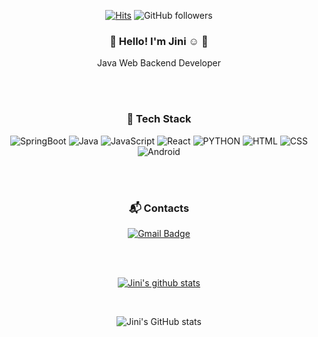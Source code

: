 <div align="center">

[![Hits](https://hits.seeyoufarm.com/api/count/incr/badge.svg?url=https%3A%2F%2Fgithub.com%2FJini-Eun&count_bg=%2379C83D&title_bg=%23555555&icon=&icon_color=%23E7E7E7&title=hits&edge_flat=false)](https://hits.seeyoufarm.com)
![GitHub followers](https://img.shields.io/github/followers/JiniEun?style=social)

### 👋 Hello! I'm Jini :relaxed: :smiling_face_with_three_hearts:

Java Web Backend Developer

<br/><br/>

### 🌱 Tech Stack

![SpringBoot](https://img.shields.io/badge/-SpringBoot-8BC34A?logo=springboot&logoColor=white&style=flat-square&logoHeight=50)
![Java](https://img.shields.io/badge/-Java-007396?logo=java&logoColor=white&style=flat-square&logoHeight=50)
![JavaScript](https://img.shields.io/badge/-JavaScript-F7DF1E?logo=javascript&logoColor=white&style=flat-square&logoHeight=50)
![React](https://img.shields.io/badge/-React-61dafb?logo=react&logoColor=white&style=flat-square&logoHeight=50)
![PYTHON](https://img.shields.io/badge/-PYTHON-3776AB?logo=python&logoColor=white&style=flat-square&logoHeight=50)
![HTML](https://img.shields.io/badge/-HTML-E34F26?logo=HTML5&logoColor=white&style=flat-square&logoHeight=50)
![CSS](https://img.shields.io/badge/-CSS-1572B6?logo=CSS3&logoColor=white&style=flat-square&logoHeight=50)
![Android](https://img.shields.io/badge/-Android-3DDC84?logo=android&logoColor=white&style=flat-square&logoHeight=50)

<br/><br/>

### 📬 Contacts

[![Gmail Badge](https://img.shields.io/badge/Gmail-d14836?style=flat-square&logo=Gmail&logoColor=white&link=mailto:julietjin94@gmail.com)](mailto:julietjin94@gmail.com)

<br/><br/>

[![Jini's github stats](https://github-readme-stats.vercel.app/api?username=JiniEun&show_icons=true&theme=dracula)](https://github.com/JiniEun/)

<br/>

![Jini's GitHub stats](https://github-readme-stats.vercel.app/api/top-langs?username=JiniEun&show_icons=true&theme=dracula&layout=compact)
</div>
<!--
**Jini-Eun/Jini-Eun** is a ✨ _special_ ✨ repository because its `README.md` (this file) appears on your GitHub profile.

Here are some ideas to get you started:

- 🔭 I’m currently working on ...
- 🌱 I’m currently learning ...
- 👯 I’m looking to collaborate on ...
- 🤔 I’m looking for help with ...
- 💬 Ask me about ...
- 📫 How to reach me: ...
- 😄 Pronouns: ...
- ⚡ Fun fact: ...
![JavaScript](https://img.shields.io/badge/-JavaScript-orange?logo=javascript&logoColor=white&style=flat-square)
![JavaScript](https://img.shields.io/badge/JavaScript-%E2%98%85%E2%98%85%E2%98%85%E2%98%86%E2%98%86-yellow?logo=javascript)
-->
